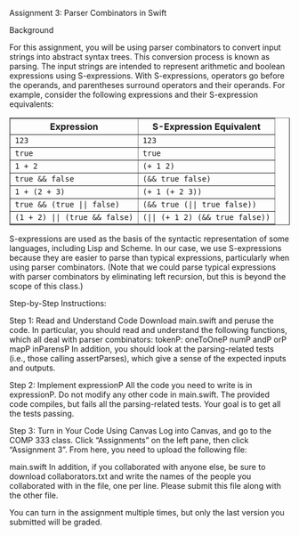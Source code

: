 Assignment 3:
Parser Combinators in Swift

Background

For this assignment, you will be using parser combinators to convert input strings into abstract syntax trees. This conversion process is known as parsing. The input strings are intended to represent arithmetic and boolean expressions using S-expressions. With S-expressions, operators go before the operands, and parentheses surround operators and their operands. For example, consider the following expressions and their S-expression equivalents:


<!-- HTML CODE-->

<table border="1">
      <tbody><tr>
        <th>Expression</th>
        <th>S-Expression Equivalent</th>
      </tr>
      <tr>
        <td><code>123</code></td>
        <td><code>123</code></td>
      </tr>
      <tr>
        <td><code>true</code></td>
        <td><code>true</code></td>
      </tr>
      <tr>
        <td><code>1 + 2</code></td>
        <td><code>(+ 1 2)</code></td>
      </tr>
      <tr>
        <td><code>true &amp;&amp; false</code></td>
        <td><code>(&amp;&amp; true false)</code></td>
      </tr>
      <tr>
        <td><code>1 + (2 + 3)</code></td>
        <td><code>(+ 1 (+ 2 3))</code></td>
      </tr>
      <tr>
        <td><code>true &amp;&amp; (true || false)</code></td>
        <td><code>(&amp;&amp; true (|| true false))</code></td>
      </tr>
      <tr>
        <td><code>(1 + 2) || (true &amp;&amp; false)</code></td>
        <td><code>(|| (+ 1 2) (&amp;&amp; true false))</code></td>
      </tr>
    </tbody></table>


S-expressions are used as the basis of the syntactic representation of some languages, including Lisp and Scheme. In our case, we use S-expressions because they are easier to parse than typical expressions, particularly when using parser combinators. (Note that we could parse typical expressions with parser combinators by eliminating left recursion, but this is beyond the scope of this class.)

Step-by-Step Instructions:

Step 1: Read and Understand Code
Download main.swift and peruse the code. In particular, you should read and understand the following functions, which all deal with parser combinators:
    tokenP:
    oneToOneP
    numP
    andP
    orP
    mapP
    inParensP
In addition, you should look at the parsing-related tests (i.e., those calling assertParses), which give a sense of the expected inputs and outputs.

Step 2: Implement expressionP
All the code you need to write is in expressionP. Do not modify any other code in main.swift. The provided code compiles, but fails all the parsing-related tests. Your goal is to get all the tests passing.

Step 3: Turn in Your Code Using Canvas
Log into Canvas, and go to the COMP 333 class. Click “Assignments” on the left pane, then click “Assignment 3”. From here, you need to upload the following file:

main.swift
In addition, if you collaborated with anyone else, be sure to download collaborators.txt and write the names of the people you collaborated with in the file, one per line. Please submit this file along with the other file.

You can turn in the assignment multiple times, but only the last version you submitted will be graded.
